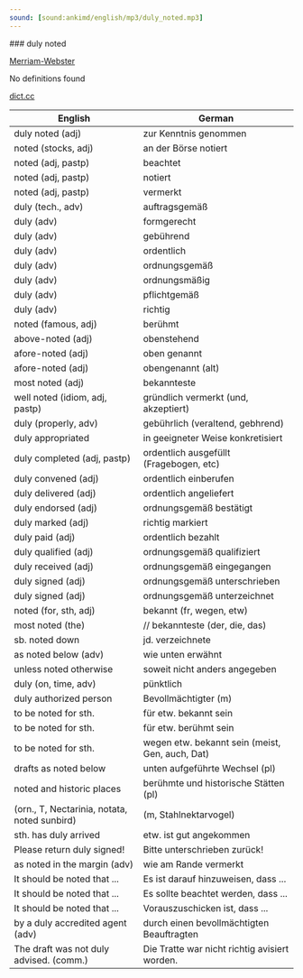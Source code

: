 ```yaml
---
sound: [sound:ankimd/english/mp3/duly_noted.mp3]
---
```


\### duly noted

[Merriam-Webster](https://www.merriam-webster.com/dictionary/duly+noted)

No definitions found

[dict.cc](https://www.dict.cc/duly+noted)

| English        | German       |
| -------------- | ------------ |
| duly noted (adj) | zur Kenntnis genommen |
| noted (stocks, adj) | an der Börse notiert |
| noted (adj, pastp) | beachtet |
| noted (adj, pastp) | notiert |
| noted (adj, pastp) | vermerkt |
| duly (tech., adv) | auftragsgemäß |
| duly (adv) | formgerecht |
| duly (adv) | gebührend |
| duly (adv) | ordentlich |
| duly (adv) | ordnungsgemäß |
| duly (adv) | ordnungsmäßig |
| duly (adv) | pflichtgemäß |
| duly (adv) | richtig |
| noted (famous, adj) | berühmt |
| above-noted (adj) | obenstehend |
| afore-noted (adj) | oben genannt |
| afore-noted (adj) | obengenannt (alt) |
| most noted (adj) | bekannteste |
| well noted (idiom, adj, pastp) | gründlich vermerkt (und, akzeptiert) |
| duly (properly, adv) | gebührlich (veraltend, gebhrend) |
| duly appropriated | in geeigneter Weise konkretisiert |
| duly completed (adj, pastp) | ordentlich ausgefüllt (Fragebogen, etc) |
| duly convened (adj) | ordentlich einberufen |
| duly delivered (adj) | ordentlich angeliefert |
| duly endorsed (adj) | ordnungsgemäß bestätigt |
| duly marked (adj) | richtig markiert |
| duly paid (adj) | ordentlich bezahlt |
| duly qualified (adj) | ordnungsgemäß qualifiziert |
| duly received (adj) | ordnungsgemäß eingegangen |
| duly signed (adj) | ordnungsgemäß unterschrieben |
| duly signed (adj) | ordnungsgemäß unterzeichnet |
| noted (for, sth, adj) | bekannt (fr, wegen, etw) |
| most noted (the) | // bekannteste (der, die, das) |
| sb. noted down | jd. verzeichnete |
| as noted below (adv) | wie unten erwähnt |
| unless noted otherwise | soweit nicht anders angegeben |
| duly (on, time, adv) | pünktlich |
| duly authorized person | Bevollmächtigter (m) |
| to be noted for sth. | für etw. bekannt sein |
| to be noted for sth. | für etw. berühmt sein |
| to be noted for sth. | wegen etw. bekannt sein (meist, Gen, auch, Dat) |
| drafts as noted below | unten aufgeführte Wechsel (pl) |
| noted and historic places | berühmte und historische Stätten (pl) |
|  (orn., T, Nectarinia, notata, noted sunbird) |  (m, Stahlnektarvogel) |
| sth. has duly arrived | etw. ist gut angekommen |
| Please return duly signed! | Bitte unterschrieben zurück! |
| as noted in the margin (adv) | wie am Rande vermerkt |
| It should be noted that ... | Es ist darauf hinzuweisen, dass ... |
| It should be noted that ... | Es sollte beachtet werden, dass ... |
| It should be noted that ... | Vorauszuschicken ist, dass ... |
| by a duly accredited agent (adv) | durch einen bevollmächtigten Beauftragten |
| The draft was not duly advised. (comm.) | Die Tratte war nicht richtig avisiert worden. |
